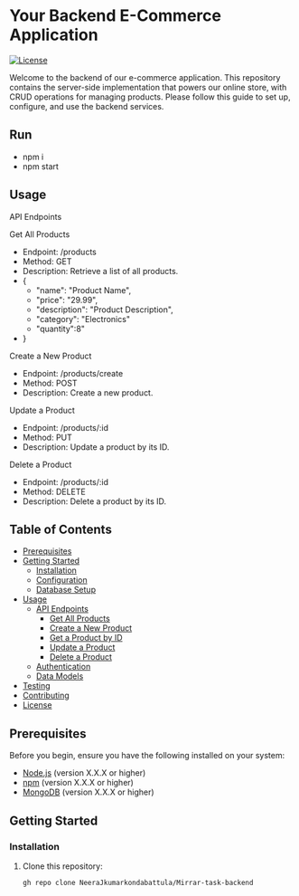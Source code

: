 # Your Backend E-Commerce Application

[![License](https://img.shields.io/badge/license-MIT-blue.svg)](LICENSE)

Welcome to the backend of our e-commerce application. This repository contains the server-side implementation that powers our online store, with CRUD operations for managing products. Please follow this guide to set up, configure, and use the backend services.

## Run

- npm i
- npm start
  
## Usage

API Endpoints

Get All Products

- Endpoint: /products
- Method: GET
- Description: Retrieve a list of all products.
- {
  - "name": "Product Name",
  - "price": "29.99",
  - "description": "Product Description",
  - "category": "Electronics"
  - "quantity":8"
- }

Create a New Product

- Endpoint: /products/create
- Method: POST
- Description: Create a new product.

Update a Product

- Endpoint: /products/:id
- Method: PUT
- Description: Update a product by its ID.


Delete a Product

- Endpoint: /products/:id
- Method: DELETE
- Description: Delete a product by its ID.

## Table of Contents

- [Prerequisites](#prerequisites)
- [Getting Started](#getting-started)
  - [Installation](#installation)
  - [Configuration](#configuration)
  - [Database Setup](#database-setup)
- [Usage](#usage)
  - [API Endpoints](#api-endpoints)
    - [Get All Products](#get-all-products)
    - [Create a New Product](#create-a-new-product)
    - [Get a Product by ID](#get-a-product-by-id)
    - [Update a Product](#update-a-product)
    - [Delete a Product](#delete-a-product)
  - [Authentication](#authentication)
  - [Data Models](#data-models)
- [Testing](#testing)
- [Contributing](#contributing)
- [License](#license)

## Prerequisites

Before you begin, ensure you have the following installed on your system:

- [Node.js](https://nodejs.org/) (version X.X.X or higher)
- [npm](https://www.npmjs.com/) (version X.X.X or higher)
- [MongoDB](https://www.mongodb.com/) (version X.X.X or higher)

## Getting Started

### Installation

1. Clone this repository:

   ```bash
   gh repo clone NeeraJkumarkondabattula/Mirrar-task-backend
